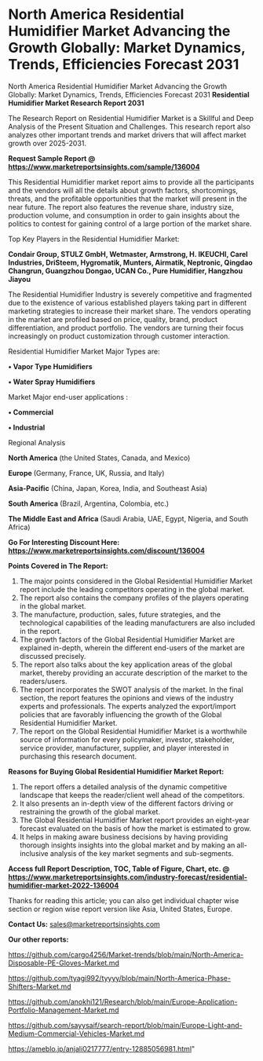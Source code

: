 # North America Residential Humidifier Market Advancing the Growth Globally: Market Dynamics, Trends, Efficiencies Forecast 2031
North America Residential Humidifier Market Advancing the Growth Globally: Market Dynamics, Trends, Efficiencies Forecast 2031
<strong>Residential Humidifier Market Research Report 2031</strong>

The Research Report on Residential Humidifier Market is a Skillful and Deep Analysis of the Present Situation and Challenges. This research report also analyzes other important trends and market drivers that will affect market growth over 2025-2031.

<strong>Request Sample Report @ <a href=https://www.marketreportsinsights.com/sample/136004>https://www.marketreportsinsights.com/sample/136004</a></strong>

This Residential Humidifier market report aims to provide all the participants and the vendors will all the details about growth factors, shortcomings, threats, and the profitable opportunities that the market will present in the near future. The report also features the revenue share, industry size, production volume, and consumption in order to gain insights about the politics to contest for gaining control of a large portion of the market share.

Top Key Players in the Residential Humidifier Market:

<strong>Condair Group, STULZ GmbH, Wetmaster, Armstrong, H. IKEUCHI, Carel Industries, DriSteem, Hygromatik, Munters, Airmatik, Neptronic, Qingdao Changrun, Guangzhou Dongao, UCAN Co., Pure Humidifier, Hangzhou Jiayou</strong>

The Residential Humidifier Industry is severely competitive and fragmented due to the existence of various established players taking part in different marketing strategies to increase their market share. The vendors operating in the market are profiled based on price, quality, brand, product differentiation, and product portfolio. The vendors are turning their focus increasingly on product customization through customer interaction.

Residential Humidifier Market Major Types are:

<strong>• Vapor Type Humidifiers

• Water Spray Humidifiers</strong>

Market Major end-user applications :

<strong>• Commercial

• Industrial</strong>

Regional Analysis

</u><strong><b>North America</b></strong> (the United States, Canada, and Mexico)

<strong><b>Europe </b></strong>(Germany, France, UK, Russia, and Italy)

<strong><b>Asia-Pacific</b></strong> (China, Japan, Korea, India, and Southeast Asia)

<strong><b>South America</b></strong> (Brazil, Argentina, Colombia, etc.)

<strong><b>The Middle East and Africa</b></strong> (Saudi Arabia, UAE, Egypt, Nigeria, and South Africa)

<strong>Go For Interesting Discount Here: <a href=https://www.marketreportsinsights.com/discount/136004>https://www.marketreportsinsights.com/discount/136004</a></strong>

<strong>Points Covered in The Report:</strong>
<ol>
  <li>The major points considered in the Global Residential Humidifier Market report include the leading competitors operating in the global market.</li>
  <li>The report also contains the company profiles of the players operating in the global market.</li>
  <li>The manufacture, production, sales, future strategies, and the technological capabilities of the leading manufacturers are also included in the report.</li>
  <li>The growth factors of the Global Residential Humidifier Market are explained in-depth, wherein the different end-users of the market are discussed precisely.</li>
  <li>The report also talks about the key application areas of the global market, thereby providing an accurate description of the market to the readers/users.</li>
  <li>The report incorporates the SWOT analysis of the market. In the final section, the report features the opinions and views of the industry experts and professionals. The experts analyzed the export/import policies that are favorably influencing the growth of the Global Residential Humidifier Market.</li>
  <li>The report on the Global Residential Humidifier Market is a worthwhile source of information for every policymaker, investor, stakeholder, service provider, manufacturer, supplier, and player interested in purchasing this research document.</li>
</ol>
<strong>Reasons for Buying Global Residential Humidifier Market Report:</strong>

<ol>
  <li>The report offers a detailed analysis of the dynamic competitive landscape that keeps the reader/client well ahead of the competitors.</li>
  <li>It also presents an in-depth view of the different factors driving or restraining the growth of the global market.</li>
  <li>The Global Residential Humidifier Market report provides an eight-year forecast evaluated on the basis of how the market is estimated to grow.</li>
  <li>It helps in making aware business decisions by having providing thorough insights insights into the global market and by making an all-inclusive analysis of the key market segments and sub-segments.</li>
</ol>
<strong>Access full Report Description, TOC, Table of Figure, Chart, etc. @ <a href=https://www.marketreportsinsights.com/industry-forecast/residential-humidifier-market-2022-136004>https://www.marketreportsinsights.com/industry-forecast/residential-humidifier-market-2022-136004</a></strong>


Thanks for reading this article; you can also get individual chapter wise section or region wise report version like Asia, United States, Europe.

<strong>Contact Us:</strong>
sales@marketreportsinsights.com

<strong>Our other reports:</strong>

<a href=https://github.com/cargo4256/Market-trends/blob/main/North-America-Disposable-PE-Gloves-Market.md>https://github.com/cargo4256/Market-trends/blob/main/North-America-Disposable-PE-Gloves-Market.md</a>

<a href=https://github.com/tyagi992/tyyyy/blob/main/North-America-Phase-Shifters-Market.md>https://github.com/tyagi992/tyyyy/blob/main/North-America-Phase-Shifters-Market.md</a>

<a href=https://github.com/anokhi121/Research/blob/main/Europe-Application-Portfolio-Management-Market.md>https://github.com/anokhi121/Research/blob/main/Europe-Application-Portfolio-Management-Market.md</a>

<a href=https://github.com/sayysaif/search-report/blob/main/Europe-Light-and-Medium-Commercial-Vehicles-Market.md>https://github.com/sayysaif/search-report/blob/main/Europe-Light-and-Medium-Commercial-Vehicles-Market.md</a>

<a href=https://ameblo.jp/anjali0217777/entry-12885056981.html>https://ameblo.jp/anjali0217777/entry-12885056981.html</a>"
